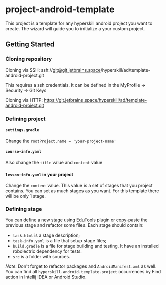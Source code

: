 # project-android-template

This project is a template for any hyperskill android project you want to create. 
The wizard will guide you to initialize a your custom project.

## Getting Started

### Cloning repository

Cloning via SSH: ssh://git@git.jetbrains.space/hyperskill/ad/template-android-project.git

This requires a ssh credentials. It can be defined in the MyProfile -> Security -> Git Keys

Cloning via HTTP: https://git.jetbrains.space/hyperskill/ad/template-android-project.git

### Defining project

#### `settings.gradle`
Change the `rootProject.name = 'your-project-name'` 

#### `course-info.yaml`
Also change the `title` value and `content` value 

#### `lesson-info.yaml` in your project
Change the `content` value. This value is a set of stages that you project contains. 
You can set as much stages as you want. For this template there will be only 1 stage.
 
 
### Defining stage

You can define a new stage using EduTools plugin or copy-paste the previous stage and refactor some files.
Each stage should contain: 
- `task.html` is a stage description;
- `task-info.yaml` is a file that setup stage files;
- `build.gradle` is a file for stage building and testing. It have an installed robolectric dependency for tests.
- `src` is a folder with sources.

*Note*: Don't forget to refactor packages and `AndroidManifest.xml` as well. 
You can find all `hyperskill.android.template.project` occurrences by Find action in Intellij IDEA or Android Studio.